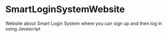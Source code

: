 # SmartLoginSystemWebsite
Website about Smart Login System where you can sign up and then log in using Javascript

